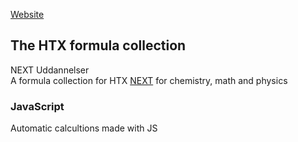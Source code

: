 [Website](https://www.supersejemig.dk)

The HTX formula collection
------

NEXT Uddannelser<br/>
A formula collection for HTX [NEXT](https://nextkbh.dk/) for chemistry, math and physics

### JavaScript
Automatic calcultions made with JS